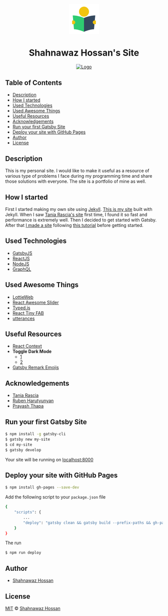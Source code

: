 <div align="center">
  <a href="https://shahnawaz-pabon.github.io/">
    <img alt="Shahnawaz Hossan" src="./static/logos/book-reader.png" />
  </a>
  <h1>Shahnawaz Hossan's Site</h1>
</div>

<div align="center" style="margin-bottom:30px">
    <a href='https://github.com/shahnawaz-pabon/shahnawaz-pabon.github.io/blob/development/LICENSE'>
      <img src="https://img.shields.io/badge/License-MIT-green" alt="Logo" />
    </a>
</div>

## Table of Contents
* [Description](#description)
* [How I started](#how-i-started)
* [Used Technologies](#used-technologies)
* [Used Awesome Things](#used-awesome-things)
* [Useful Resources](#useful-resources)
* [Acknowledgements](#acknowledgements)
* [Run your first Gatsby Site](#run-your-first-gatsby-site)
* [Deploy your site with GitHub Pages](#deploy-your-site-with-gitHub-pages)
* [Author](#author)
* [License](#license)

## Description
This is my personal site. I would like to make it useful as a resource of various type of problems I face during my programming time and share those solutions with everyone. The site is a portfolio of mine as well.

## How I started
First I started making my own site using [Jekyll][jekyll]. [This is my site][jekyll-site] built with Jekyll. When I saw [Tania Rascia's site][tania-rascia] first time, I found it so fast and performance is extremely well. Then I decided to get started with Gatsby. After that [I made a site][gatsby-hello] following [this tutorial][gatsby-tutorial] before getting started.

## Used Technologies
- [GatsbyJS][gatsbyjs]
- [ReactJS][reactjs]
- [NodeJS][nodejs]
- [GraphQL][graphql]

## Used Awesome Things
- [LottieWeb][lottie-web]
- [React Awesome Slider][rafael]
- [Typed.js][typed]
- [React Tiny FAB][tiny-fab]
- [utterances][utterances]

## Useful Resources
- [React Context](https://reactjs.org/docs/context.html)
- **Toggle Dark Mode**
    - [1](https://medium.com/better-programming/react-context-api-part-1-dark-theme-3f00666cbacb)
    - [2](https://ecstatic-elion-0c620b.netlify.com/dark-theme/)
- [Gatsby Remark Emojis](https://github.com/matchilling/gatsby-remark-emojis)

## Acknowledgements
- [Tania Rascia][tania-rascia]
- [Ruben Harutyunyan][ruben]
- [Prayash Thapa][prayash]

## Run your first Gatsby Site

```bash
$ npm install -g gatsby-cli
$ gatsby new my-site
$ cd my-site
$ gatsby develop
```

Your site will be running on [localhost:8000][running-url]

## Deploy your site with GitHub Pages

```bash
$ npm install gh-pages --save-dev
```

Add the following script to your `package.json` file

```bash
{
    "scripts": {
        ...
        "deploy": "gatsby clean && gatsby build --prefix-paths && gh-pages -d public",
    }
}

```

The run 

```bash
$ npm run deploy
```

## Author
* [Shahnawaz Hossan][author]

## License
[MIT][license] © [Shahnawaz Hossan][author]

<!-- Definitions -->
[gatsbyjs]: https://www.gatsbyjs.org/
[reactjs]: https://reactjs.org/
[nodejs]: https://nodejs.org/en/
[graphql]: https://graphql.org/
[jekyll]: https://jekyllrb.com/
[lottie-web]: https://github.com/airbnb/lottie-web
[typed]: https://github.com/mattboldt/typed.js/
[tiny-fab]: https://github.com/dericgw/react-tiny-fab
[utterances]: https://utteranc.es/
[tania-rascia]: https://www.taniarascia.com/
[ruben]: https://github.com/vagr9k/gatsby-advanced-starter/
[prayash]: https://github.com/prayash/awesome-gatsby
[rafael]: https://github.com/rcaferati/react-awesome-slider
[gatsby-tutorial]: https://www.gatsbyjs.org/tutorial/
[jekyll-site]: https://shahnawaz-pabon.github.io/jekyll-site/
[gatsby-hello]: https://shahnawaz-pabon.github.io/gatsby-hello-world/
[author]: https://shahnawaz-pabon.github.io
[license]: LICENSE
[license-badge]: https://img.shields.io/badge/License-MIT-green
[gatsby-tutorial]: https://www.gatsbyjs.org/tutorial/
[running-url]: http://localhost:8000